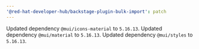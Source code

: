 ```yaml
---
'@red-hat-developer-hub/backstage-plugin-bulk-import': patch
---
```


Updated dependency `@mui/icons-material` to `5.16.13`.
Updated dependency `@mui/material` to `5.16.13`.
Updated dependency `@mui/styles` to `5.16.13`.
